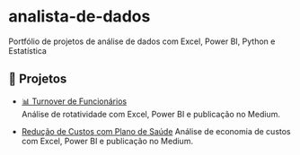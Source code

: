 # analista-de-dados
Portfólio de projetos de análise de dados com Excel, Power BI, Python e Estatística
## 📁 Projetos

- [📊 Turnover de Funcionários](./turnover)  
  Análise de rotatividade com Excel, Power BI e publicação no Medium.

- [Redução de Custos com Plano de Saúde](reducao-custos-saude/)
  Análise de economia de custos com Excel, Power BI e publicação no Medium.
